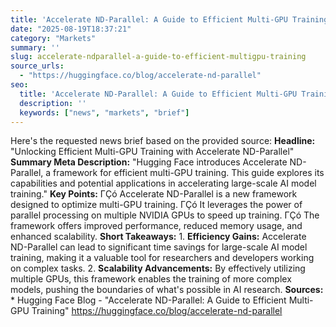 ```yaml
---
title: 'Accelerate ND-Parallel: A Guide to Efficient Multi-GPU Training'
date: "2025-08-19T18:37:21"
category: "Markets"
summary: ''
slug: accelerate-ndparallel-a-guide-to-efficient-multigpu-training
source_urls:
  - "https://huggingface.co/blog/accelerate-nd-parallel"
seo:
  title: 'Accelerate ND-Parallel: A Guide to Efficient Multi-GPU Training | Hash n Hedge'
  description: ''
  keywords: ["news", "markets", "brief"]
---
```

Here's the requested news brief based on the provided source:  **Headline:** "Unlocking Efficient Multi-GPU Training with Accelerate ND-Parallel"  **Summary Meta Description:** "Hugging Face introduces Accelerate ND-Parallel, a framework for efficient multi-GPU training. This guide explores its capabilities and potential applications in accelerating large-scale AI model training."  **Key Points:**  ΓÇó Accelerate ND-Parallel is a new framework designed to optimize multi-GPU training. ΓÇó It leverages the power of parallel processing on multiple NVIDIA GPUs to speed up training. ΓÇó The framework offers improved performance, reduced memory usage, and enhanced scalability.  **Short Takeaways:**  1. **Efficiency Gains:** Accelerate ND-Parallel can lead to significant time savings for large-scale AI model training, making it a valuable tool for researchers and developers working on complex tasks. 2. **Scalability Advancements:** By effectively utilizing multiple GPUs, this framework enables the training of more complex models, pushing the boundaries of what's possible in AI research.  **Sources:**  * Hugging Face Blog - "Accelerate ND-Parallel: A Guide to Efficient Multi-GPU Training" https://huggingface.co/blog/accelerate-nd-parallel 
